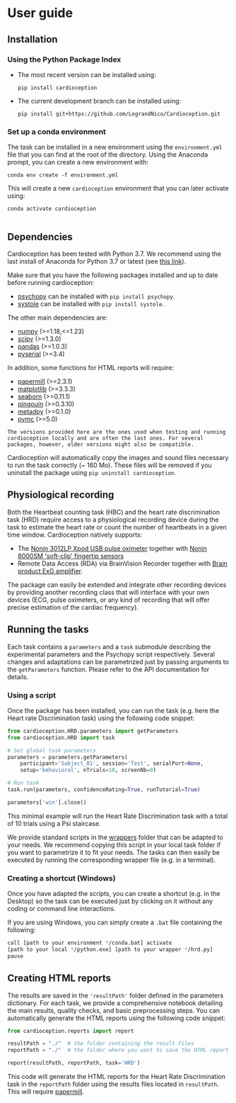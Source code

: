 # User guide

## Installation

### Using the Python Package Index

* The most recent version can be installed using:

  `pip install cardioception`

* The current development branch can be installed using:

  `pip install git+https://github.com/LegrandNico/Cardioception.git`

### Set up a conda environment

The task can be installed in a new environment using the `environment.yml` file that you can find at the root of the directory. Using the Anaconda prompt, you can create a new environment with:

  `conda env create -f environment.yml`

This will create a new `cardioception` environment that you can later activate using:

  `conda activate cardioception`

```{note} If you are using the shortcut method described below, you will have to activate the *cardioception* environment instead of the *base* one.
```

## Dependencies

Cardioception has been tested with Python 3.7. We recommend using the last install of Anaconda for Python 3.7 or latest (see [this link](https://www.anaconda.com/products/individual#download-section)).

Make sure that you have the following packages installed and up to date before running cardioception:

* [psychopy](https://www.psychopy.org/) can be installed with `pip install psychopy`.
* [systole](https://systole-docs.github.io/) can be installed with `pip install systole`.

The other main dependencies are:

* [numpy](https://numpy.org/) (>=1.18,<=1.23)
* [scipy](https://www.scipy.org/) (>=1.3.0)
* [pandas](https://pandas.pydata.org/) (>=1.0.3)
* [pyserial](https://pypi.org/project/pyserial/) (>=3.4)

In addition, some functions for HTML reports will require:

* [papermill](https://papermill.readthedocs.io/en/latest/) (>=2.3.1)
* [matplotlib](https://matplotlib.org/) (>=3.3.3)
* [seaborn](https://seaborn.pydata.org/) (>=0.11.1)
* [pingouin](https://pingouin-stats.org/) (>=0.3.10)
* [metadpy](https://github.com/EmbodiedComputationGroup/metadpy) (>=0.1.0)
* [pymc](https://www.pymc.io/welcome.html) (>=5.0)

```{note}
The versions provided here are the ones used when testing and running cardioception locally and are often the last ones. For several packages, however, older versions might also be compatible. 
```

Cardioception will automatically copy the images and sound files necessary to run the task correctly (~ 160 Mo). These files will be removed if you uninstall the package using `pip uninstall cardioception`.

## Physiological recording

Both the Heartbeat counting task (HBC) and the heart rate discrimination task (HRD) require access to a physiological recording device during the task to estimate the heart rate or count the number of heartbeats in a given time window. Cardioception natively supports:

* The [Nonin 3012LP Xpod USB pulse oximeter](https://www.nonin.com/products/xpod/) together with [Nonin 8000SM 'soft-clip' fingertip sensors](https://www.nonin.com/products/8000s/) 
* Remote Data Access (RDA) via BrainVision Recorder together with [Brain product ExG amplifier](https://www.brainproducts.com/>).

The package can easily be extended and integrate other recording devices by providing another recording class that will interface with your own devices (ECG, pulse oximeters, or any kind of recording that will offer precise estimation of the cardiac frequency).

## Running the tasks

Each task contains a `parameters` and a `task` submodule describing the experimental parameters and the Psychopy script respectively. Several changes and adaptations can be parametrized just by passing arguments to the `getParameters` function. Please refer to the API documentation for details.

### Using a script

Once the package has been installed, you can run the task (e.g. here the Heart rate Discrimination task) using the following code snippet:

```python
from cardioception.HRD.parameters import getParameters
from cardioception.HRD import task

# Set global task parameters
parameters = parameters.getParameters(
    participant='Subject_01', session='Test', serialPort=None,
    setup='behavioral', nTrials=10, screenNb=0)

# Run task
task.run(parameters, confidenceRating=True, runTutorial=True)

parameters['win'].close()
```

This minimal example will run the Heart Rate Discrimination task with a total of 10 trials using a Psi staircase.

We provide standard scripts in the [wrappers](https://github.com/LegrandNico/Cardioception/tree/master/wrappers) folder that can be adapted to your needs. We recommend copying this script in your local task folder if you want to parametrize it to fit your needs. The tasks can then easily be executed by running the corresponding wrapper file (e.g. in a terminal).

### Creating a shortcut (Windows)

Once you have adapted the scripts, you can create a shortcut (e.g. in the Desktop) so the task can be executed just by clicking on it without any coding or command line interactions.

If you are using Windows, you can simply create a `.bat` file containing the following:

```bash
call [path to your environment */conda.bat] activate
[path to your local */python.exe] [path to your wrapper */hrd.py]
pause
```

## Creating HTML reports

The results are saved in the `'resultPath'` folder defined in the parameters dictionary. For each task, we provide a comprehensive notebook detailing the main results, quality checks, and basic preprocessing steps. You can automatically generate the HTML reports using the following code snippet:

```python
from cardioception.reports import report

resultPath = "./"  # the folder containing the result files
reportPath = "./"  # the folder where you want to save the HTML report

report(resultPath, reportPath, task='HRD')
```

This code will generate the HTML reports for the Heart Rate Discrimination task in the `reportPath` folder using the results files located in `resultPath`. This will require [papermill](https://papermill.readthedocs.io/en/latest/).

